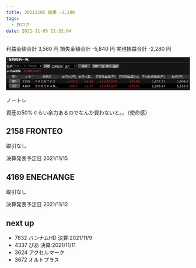 ```yaml
---
title: 20211105 結果 -2,280
tags:
  - 株ログ
date: 2021-11-05 11:32:04
---
```


利益金額合計 3,560 円
損失金額合計 -5,840 円
実現損益合計 -2,280 円

![i](/kab/img/20211105000.png)

ノートレ

資産の50%ぐらい余力あるのでなんか買わないと。。（使命感）

## 2158 FRONTEO

取引なし

決算発表予定日 2021/11/15

## 4169 ENECHANGE

取引なし

決算発表予定日 2021/11/12

## next up

- 7832 バンナムHD 決算:2021/11/9
- 4337 ぴあ 決算:2021/11/11
- 3624 アクセルマーク
- 3672 オルトプラス

